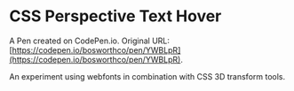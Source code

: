 # CSS Perspective Text Hover

A Pen created on CodePen.io. Original URL: [https://codepen.io/bosworthco/pen/YWBLpR](https://codepen.io/bosworthco/pen/YWBLpR).

An experiment using webfonts in combination with CSS 3D transform tools.
